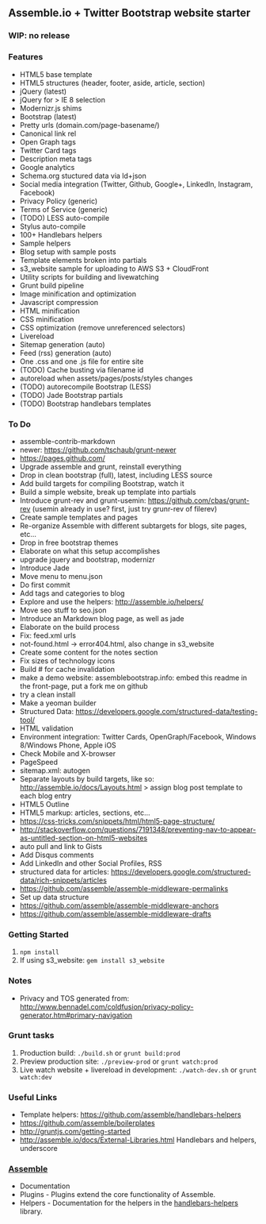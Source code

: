 ## Assemble.io + Twitter Bootstrap website starter

### WIP: no release

### Features

- HTML5 base template
- HTML5 structures (header, footer, aside, article, section)
- jQuery (latest)
- jQuery for > IE 8 selection
- Modernizr.js shims
- Bootstrap (latest)
- Pretty urls (domain.com/page-basename/)
- Canonical link rel
- Open Graph tags
- Twitter Card tags
- Description meta tags
- Google analytics
- Schema.org stuctured data via ld+json
- Social media integration (Twitter, Github, Google+, LinkedIn, Instagram, Facebook)
- Privacy Policy (generic)
- Terms of Service (generic)
- (TODO) LESS auto-compile
- Stylus auto-compile
- 100+ Handlebars helpers
- Sample helpers
- Blog setup with sample posts
- Template elements broken into partials
- s3_website sample for uploading to AWS S3 + CloudFront
- Utility scripts for building and livewatching
- Grunt build pipeline
- Image minification and optimization
- Javascript compression
- HTML minification
- CSS minification
- CSS optimization (remove unreferenced selectors)
- Livereload
- Sitemap generation (auto)
- Feed (rss) generation (auto)
- One .css and one .js file for entire site
- (TODO) Cache busting via filename id
- autoreload when assets/pages/posts/styles changes
- (TODO) autorecompile Bootstrap (LESS)
- (TODO) Jade Bootstrap partials
- (TODO) Bootstrap handlebars templates

### To Do

- assemble-contrib-markdown
- newer: https://github.com/tschaub/grunt-newer
- https://pages.github.com/
- Upgrade assemble and grunt, reinstall everything
- Drop in clean bootstrap (full), latest, including LESS source
- Add build targets for compiling Bootstrap, watch it
- Build a simple website, break up template into partials
- Introduce grunt-rev and grunt-usemin: https://github.com/cbas/grunt-rev (usemin already in use? first, just try grunr-rev of filerev)
- Create sample templates and pages
- Re-organize Assemble with different subtargets for blogs, site pages, etc...
- Drop in free bootstrap themes
- Elaborate on what this setup accomplishes
- upgrade jquery and bootstrap, modernizr
- Introduce Jade
- Move menu to menu.json
- Do first commit
- Add tags and categories to blog
- Explore and use the helpers: http://assemble.io/helpers/
- Move seo stuff to seo.json
- Introduce an Markdown blog page, as well as jade
- Elaborate on the build process
- Fix: feed.xml urls
- not-found.html -> error404.html, also change in s3_website
- Create some content for the notes section
- Fix sizes of technology icons
- Build # for cache invalidation
- make a demo website: assemblebootstrap.info: embed this readme in the front-page, put a fork me on github
- try a clean install
- Make a yeoman builder
- Structured Data: https://developers.google.com/structured-data/testing-tool/
- HTML validation
- Environment integration: Twitter Cards, OpenGraph/Facebook, Windows 8/Windows Phone, Apple iOS
- Check Mobile and X-browser
- PageSpeed
- sitemap.xml: autogen
- Separate layouts by build targets, like so: http://assemble.io/docs/Layouts.html > assign blog post template to each blog entry
- HTML5 Outline
- HTML5 markup: articles, sections, etc...
- https://css-tricks.com/snippets/html/html5-page-structure/
- http://stackoverflow.com/questions/7191348/preventing-nav-to-appear-as-untitled-section-on-html5-websites
- auto pull and link to Gists
- Add Disqus comments
- Add LinkedIn and other Social Profiles, RSS
- structured data for articles: https://developers.google.com/structured-data/rich-snippets/articles
- https://github.com/assemble/assemble-middleware-permalinks
- Set up data structure
- https://github.com/assemble/assemble-middleware-anchors
- https://github.com/assemble/assemble-middleware-drafts


### Getting Started

1. `npm install`
2. If using s3_website: `gem install s3_website`

### Notes

- Privacy and TOS generated from: http://www.bennadel.com/coldfusion/privacy-policy-generator.htm#primary-navigation

### Grunt tasks

1. Production build: `./build.sh` or `grunt build:prod`
2. Preview production site: `./preview-prod` or `grunt watch:prod`
3. Live watch website + livereload in development: `./watch-dev.sh` or `grunt watch:dev`

### Useful Links

- Template helpers: https://github.com/assemble/handlebars-helpers
- https://github.com/assemble/boilerplates
- http://gruntjs.com/getting-started
- http://assemble.io/docs/External-Libraries.html   Handlebars and helpers, underscore

### [Assemble](http://assemble.io/)

* Documentation
* Plugins - Plugins extend the core functionality of Assemble.
* Helpers - Documentation for the helpers in the [handlebars-helpers](http://github.com/assemble/handlebars-helpers) library.